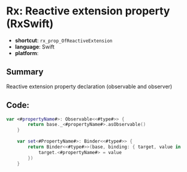 # Rx: Reactive extension property (RxSwift)
- **shortcut**: `rx_prop_OfReactiveExtension`
- **language**: Swift
- **platform**: 

## Summary
Reactive extension property declaration (observable and observer)

## Code:
```swift
var <#propertyName#>: Observable<<#type#>> {
        return base._<#propertyName#>.asObservable()
    }
    
    var set<#PropertyName#>: Binder<<#type#>> {
        return Binder<<#type#>>(base, binding: { target, value in
            target.<#propertyName#> = value
        })
    }
```
